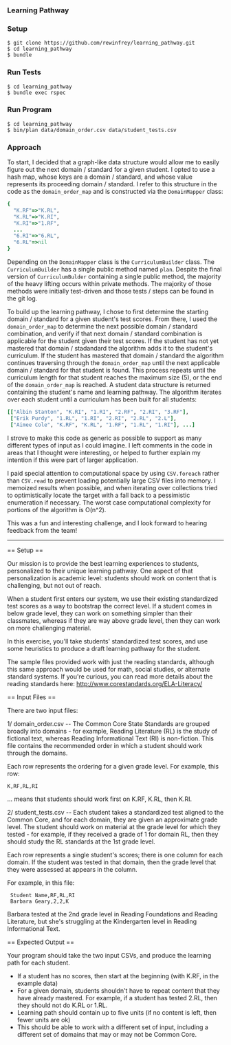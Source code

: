 ### Learning Pathway

### Setup

```
$ git clone https://github.com/rewinfrey/learning_pathway.git
$ cd learning_pathway
$ bundle
```

### Run Tests

```
$ cd learning_pathway
$ bundle exec rspec
```

### Run Program

```
$ cd learning_pathway
$ bin/plan data/domain_order.csv data/student_tests.csv
```

### Approach

To start, I decided that a graph-like data structure would allow me to easily figure
out the next domain / standard for a given student. I opted to use a hash map, whose
keys are a domain / standard, and whose value represents its proceeding domain / standard.
I refer to this structure in the code as the `domain_order_map` and is constructed
via the `DomainMapper` class:

```ruby
{
  "K.RF"=>"K.RL",
  "K.RL"=>"K.RI",
  "K.RI"=>"1.RF",
  ...
  "6.RI"=>"6.RL",
  "6.RL"=>nil
}
```

Depending on the `DomainMapper` class is the `CurriculumBuilder` class. The `CurriculumBuilder`
has a single public method named `plan`. Despite the final version of `CurriculumBulder`
containing a single public method, the majority of the heavy lifting occurs within
private methods. The majority of those methods were initially test-driven and those
tests / steps can be found in the git log.

To build up the learning pathway, I chose to first determine the starting
domain / standard for a given student's test scores. From there, I used the `domain_order_map`
to determine the next possible domain / standard combination, and verify if that next
domain / standard combination is applicable for the student given their test scores.
If the student has not yet mastered that domain / stadandard the algorithm adds it to the student's
curriculum. If the student has mastered that domain / standard the algorithm continues traversing
through the `domain_order_map` until the next applicable domain / standard for that
student is found. This process repeats until the curriculum length for that student reaches
the maximum size (5), or the end of the `domain_order_map` is reached. A student data structure
is returned containing the student's name and learning pathway. The algorithm iterates over each
student until a curriculum has been built for all students:

```ruby
[["Albin Stanton", "K.RI", "1.RI", "2.RF", "2.RI", "3.RF"],
 ["Erik Purdy", "1.RL", "1.RI", "2.RI", "2.RL", "2.L"],
 ["Aimee Cole", "K.RF", "K.RL", "1.RF", "1.RL", "1.RI"], ...]
```

I strove to make this code as generic as possible to support as many different types
of input as I could imagine. I left comments in the code in areas that I thought
were interesting, or helped to further explain my intention if this were part of
larger application.

I paid special attention to computational space by using `CSV.foreach` rather than `CSV.read`
to prevent loading potentially large CSV files into memory. I memoized results when possible,
and when iterating over collections tried to optimistically locate the target with a fall back
to a pessimistic enumeration if necessary. The worst case computational complexity for portions
of the algorithm is O(n^2).

This was a fun and interesting challenge, and I look forward to hearing feedback from the team!

---

== Setup ==

Our mission is to provide the best learning experiences to students, personalized
to their unique learning pathway. One aspect of that personalization is academic level:
students should work on content that is challenging, but not out of reach.

When a student first enters our system, we use their existing standardized test scores
as a way to bootstrap the correct level. If a student comes in below grade level, they
can work on something simpler than their classmates, whereas if they are way above
grade level, then they can work on more challenging material.

In this exercise, you'll take students' standardized test scores, and use some heuristics
to produce a draft learning pathway for the student.

The sample files provided work with just the reading standards, although this same approach
would be used for math, social studies, or alternate standard systems. If you're curious,
you can read more details about the reading standards here: http://www.corestandards.org/ELA-Literacy/

== Input Files ==

There are two input files:

1/ domain_order.csv -- The Common Core State Standards are grouped broadly into domains -
for example, Reading Literature (RL) is the study of fictional text, whereas
Reading Informational Text (RI) is non-fiction. This file contains the recommended order
in which a student should work through the domains.

Each row represents the ordering for a given grade level. For example, this row:

    K,RF,RL,RI

... means that students should work first on K.RF, K.RL, then K.RI.

2/ student_tests.csv -- Each student takes a standardized test aligned to the Common Core,
and for each domain, they are given an approximate grade level. The student should work
on material at the grade level for which they tested - for example, if they received
a grade of 1 for domain RL, then they should study the RL standards at the 1st grade level.

Each row represents a single student's scores; there is one column for each domain. If the student
was tested in that domain, then the grade level that they were assessed at appears in the column.

For example, in this file:

     Student Name,RF,RL,RI
     Barbara Geary,2,2,K

Barbara tested at the 2nd grade level in Reading Foundations and Reading Literature, but she's struggling
at the Kindergarten level in Reading Informational Text.

== Expected Output ==

Your program should take the two input CSVs, and produce the learning path for each student.

* If a student has no scores, then start at the beginning (with K.RF, in the example data)
* For a given domain, students shouldn't have to repeat content that they have already
mastered. For example, if a student has tested 2.RL, then they should not do K.RL or 1.RL.
* Learning path should contain up to five units (if no content is left, then fewer units are ok)
* This should be able to work with a different set of input, including a different set of
domains that may or may not be Common Core.
